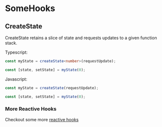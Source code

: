 # SomeHooks

## CreateState

CreateState retains a slice of state and requests updates to a given function
stack.

Typescript:

```ts
const myState = createState<number>(requestUpdate);

const [state, setState] = myState(0);
```

Javascript:

```js
const myState = createState(requestUpdate);

const [state, setState] = myState(0);
```

### More Reactive Hooks

Checkout some more
[reactive hooks](https://github.com/taylor-vann/somehooks#reactive-hooks)
